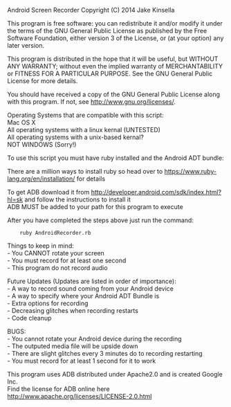 Android Screen Recorder
Copyright (C) 2014  Jake Kinsella

This program is free software: you can redistribute it and/or modify
it under the terms of the GNU General Public License as published by
the Free Software Foundation, either version 3 of the License, or
(at your option) any later version.

This program is distributed in the hope that it will be useful,
but WITHOUT ANY WARRANTY; without even the implied warranty of
MERCHANTABILITY or FITNESS FOR A PARTICULAR PURPOSE.  See the
GNU General Public License for more details.

You should have received a copy of the GNU General Public License
along with this program.  If not, see <http://www.gnu.org/licenses/>.
    

Operating Systems that are compatible with this script:  
Mac OS X  
All operating systems with a linux kernal (UNTESTED)  
All operating systems with a unix-based kernal?  
NOT WINDOWS (Sorry!)

To use this script you must have ruby installed and the Android ADT bundle:  

There are a million ways to install ruby so head over to https://www.ruby-lang.org/en/installation/ for details  

To get ADB download it from http://developer.android.com/sdk/index.html?hl=sk and follow the instructions to install it  
ADB MUST be added to your path for this program to execute  

After you have completed the steps above just run the command:  
```
	ruby AndroidRecorder.rb
```

Things to keep in mind:  
	- You CANNOT rotate your screen  
	- You must record for at least one second  
	- This program do not record audio  

Future Updates (Updates are listed in order of importance):  
	- A way to record sound coming from your Android device  
	- A way to specify where your Android ADT Bundle is  
	- Extra options for recording  
	- Decreasing glitches when recording restarts  
	- Code cleanup  


BUGS:  
	- You cannot rotate your Android device during the recording  
	- The outputed media file will be upside down  
	- There are slight glitches every 3 minutes do to recording restarting  
	- You must record for at least 1 second for it to work  

This program uses ADB distributed under Apache2.0 and is created Google Inc.  
Find the license for ADB online here http://www.apache.org/licenses/LICENSE-2.0.html  